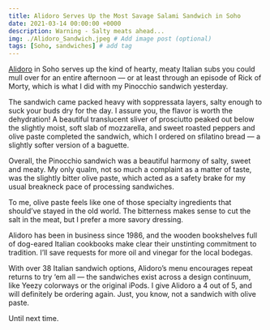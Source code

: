 ```yaml
---
title: Alidoro Serves Up the Most Savage Salami Sandwich in Soho
date: 2021-03-14 00:00:00 +0000
description: Warning - Salty meats ahead...
img: ./Alidoro_Sandwich.jpeg # Add image post (optional)
tags: [Soho, sandwiches] # add tag
---
```

<a href='https://www.alidoronyc.com/' target='blank'>Alidoro</a> in Soho serves up the kind of hearty, meaty Italian subs you could mull over for an entire afternoon — or at least through an episode of Rick of Morty, which is what I did with my Pinocchio sandwich yesterday.

The sandwich came packed heavy with soppressata layers, salty enough to suck your buds dry for the day. I assure you, the flavor is worth the dehydration! A beautiful translucent sliver of prosciutto peaked out below the slightly moist, soft slab of mozzarella, and sweet roasted peppers and olive paste completed the sandwich, which I ordered on sfilatino bread — a slightly softer version of a baguette.

Overall, the Pinocchio sandwich was a beautiful harmony of salty, sweet and meaty. My only qualm, not so much a complaint as a matter of taste, was the slightly bitter olive paste, which acted as a safety brake for my usual breakneck pace of processing sandwiches.

To me, olive paste feels like one of those specialty ingredients that should’ve stayed in the old world. The bitterness makes sense to cut the salt in the meat, but I prefer a more savory dressing.

Alidoro has been in business since 1986, and the wooden bookshelves full of dog-eared Italian cookbooks make clear their unstinting commitment to tradition. I’ll save requests for more oil and vinegar for the local bodegas.

With over 38 Italian sandwich options, Alidoro’s menu encourages repeat returns to try ‘em all — the sandwiches exist across a design continuum, like Yeezy colorways or the original iPods. I give Alidoro a 4 out of 5, and will definitely be ordering again. Just, you know, not a sandwich with olive paste.

Until next time.
